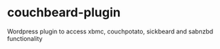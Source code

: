 couchbeard-plugin
=================

Wordpress plugin to access xbmc, couchpotato, sickbeard and sabnzbd functionality
